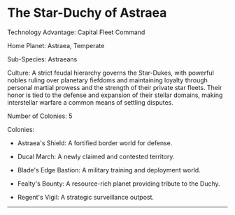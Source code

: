 # The Star-Duchy of Astraea

Technology Advantage: Capital Fleet Command

Home Planet: Astraea, Temperate

Sub-Species: Astraeans

Culture: A strict feudal hierarchy governs the Star-Dukes, with powerful nobles ruling over planetary fiefdoms and maintaining loyalty through personal martial prowess and the strength of their private star fleets. Their honor is tied to the defense and expansion of their stellar domains, making interstellar warfare a common means of settling disputes.

Number of Colonies: 5

Colonies:

- Astraea's Shield: A fortified border world for defense.
    
- Ducal March: A newly claimed and contested territory.
    
- Blade's Edge Bastion: A military training and deployment world.
    
- Fealty's Bounty: A resource-rich planet providing tribute to the Duchy.
    
- Regent's Vigil: A strategic surveillance outpost.
    

---